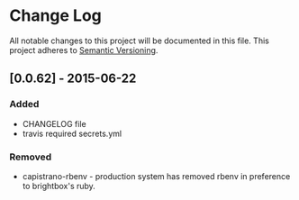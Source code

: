 # Change Log
All notable changes to this project will be documented in this file.
This project adheres to [Semantic Versioning](http://semver.org/).


## [0.0.62] - 2015-06-22
### Added
  - CHANGELOG file
  - travis required secrets.yml

### Removed
  - capistrano-rbenv - production system has removed rbenv in preference to brightbox's ruby.
